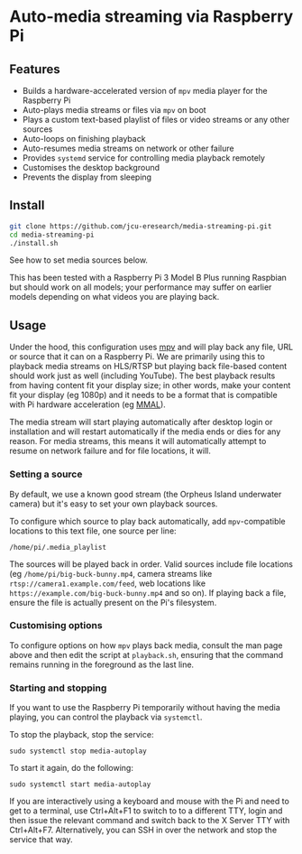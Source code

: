 # Auto-media streaming via Raspberry Pi

## Features

* Builds a hardware-accelerated version of `mpv` media player
  for the Raspberry Pi
* Auto-plays media streams or files via `mpv` on boot
* Plays a custom text-based playlist of files or video streams or any other
  sources
* Auto-loops on finishing playback
* Auto-resumes media streams on network or other failure
* Provides `systemd` service for controlling media playback remotely
* Customises the desktop background
* Prevents the display from sleeping

## Install

```bash
git clone https://github.com/jcu-eresearch/media-streaming-pi.git
cd media-streaming-pi
./install.sh
```

See how to set media sources below.

This has been tested with a Raspberry Pi 3 Model B Plus running Raspbian but
should work on all models; your performance may suffer on earlier models
depending on what videos you are playing back.

## Usage

Under the hood, this configuration uses
[mpv](https://mpv.io/manual/master/) and will play back
any file, URL or source that it can on a Raspberry Pi.  We are primarily using
this to playback media streams on HLS/RTSP but playing back file-based content
should work just as well (including YouTube).  The best playback results from
having content fit your display size; in other words, make
your content fit your display (eg 1080p) and it needs to be a format that is
compatible with Pi hardware acceleration (eg
[MMAL](https://github.com/techyian/MMALSharp/wiki/What-is-MMAL%3F)).

The media stream will start playing automatically after desktop login or
installation and will restart automatically if the media ends or dies for any
reason.  For media streams, this means it will automatically attempt to resume
on network failure and for file locations, it will.

### Setting a source

By default, we use a known good stream (the Orpheus Island underwater camera)
but it's easy to set your own playback sources.

To configure which source to play back automatically, add
`mpv`-compatible locations to this text file, one source per line:

    /home/pi/.media_playlist

The sources will be played back in order.  Valid sources include file
locations (eg `/home/pi/big-buck-bunny.mp4`, camera streams like
`rtsp://camera1.example.com/feed`, web locations like
`https://example.com/big-buck-bunny.mp4` and so on).  If playing back a file,
ensure the file is actually present on the Pi's filesystem.

### Customising options

To configure options on how `mpv` plays back media, consult the man
page above and then edit the script at `playback.sh`, ensuring that the
command remains running in the foreground as the last line.

### Starting and stopping

If you want to use the Raspberry Pi temporarily without having the media
playing, you can control the playback via `systemctl`.

To stop the playback, stop the service:

    sudo systemctl stop media-autoplay

To start it again, do the following:

    sudo systemctl start media-autoplay

If you are interactively using a keyboard and mouse with the Pi and need to
get to a terminal, use Ctrl+Alt+F1 to switch to to a different TTY, login and
then issue the relevant command and switch back to the X Server TTY with
Ctrl+Alt+F7.  Alternatively, you can SSH in over the network and stop the
service that way.
